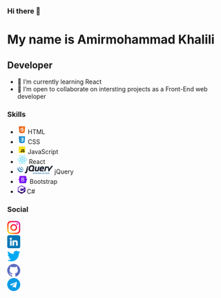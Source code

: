 ### Hi there 👋
My name is Amirmohammad Khalili
===============================
Developer
---------
* 🌱 I’m currently learning React
* 🤝 I’m open to collaborate on intersting projects as a Front-End web developer

### Skills
* <img src="./icons8-html-5-48.png" height="20" alt="html"/> HTML
* <img src="./icons8-css3-48.png" height="20" alt="css"/> CSS
* <img src="./icons8-javascript-48.png" height="20" alt="javascript"/> JavaScript
* <img src="./react.svg" height="20" alt="react"/> React
* <img src="./786px-JQuery-Logo.svg.png" height="20" alt="jquery"/> jQuery
* <img src="./bootstrap-logo-shadow.png" height="20" alt="bootstrap"/> Bootstrap
* <img src="./c--4.svg" height="20" alt="C#"/> C#

### Social
<a hraf="https://www.instagram.com/amir.m_personal/"><img src="instagram.png" height="30"></a><br>
<a hraf="https://www.linkedin.com/in/amir-mohammad-khalili-51b222216/"><img src="linkedin.png" height="30"></a><br>
<a hraf="https://twitter.com/AmirMKhalili"><img src="twitter.png" height="30"></a><br>
<a hraf="https://github.com/Amirmohammadkh"><img src="github.png" height="30"></a><br>
<a hraf="https://t.me/AmirmohammadKhalili"><img src="telegram.png" height="30"></a><br>


<!--
**Amirmohammadkh/Amirmohammadkh** is a ✨ _special_ ✨ repository because its `README.md` (this file) appears on your GitHub profile.

Here are some ideas to get you started:

- 🔭 I’m currently working on ...
- 🌱 I’m currently learning ...
- 👯 I’m looking to collaborate on ...
- 🤔 I’m looking for help with ...
- 💬 Ask me about ...
- 📫 How to reach me: ...
- 😄 Pronouns: ...
- ⚡ Fun fact: ...
-->
